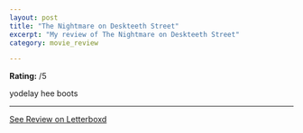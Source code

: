 ```yaml
---
layout: post
title: "The Nightmare on Deskteeth Street"
excerpt: "My review of The Nightmare on Deskteeth Street"
category: movie_review

---
```


**Rating:** /5

yodelay hee boots

<hr>

[See Review on Letterboxd](https://boxd.it/8ZmIvJ)

